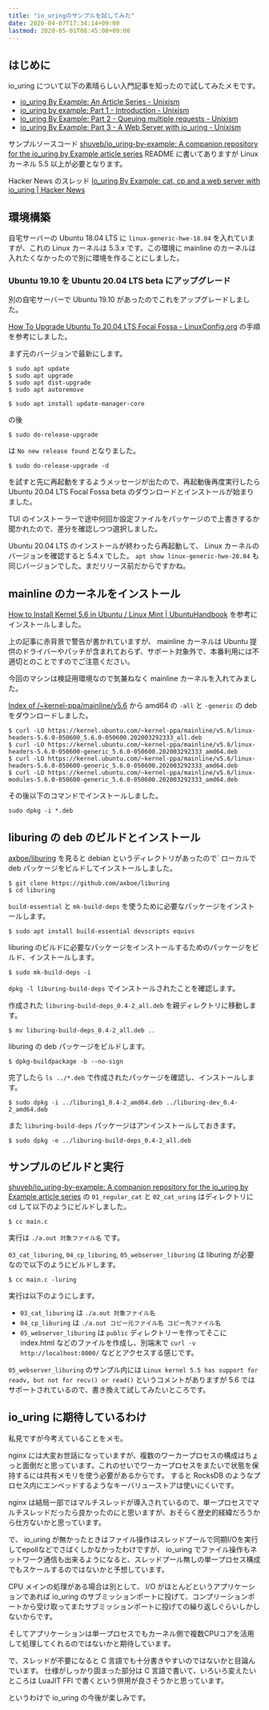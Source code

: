 ```yaml
---
title: "io_uringのサンプルを試してみた"
date: 2020-04-07T17:34:14+09:00
lastmod: 2020-05-01T08:45:00+09:00
---
```


## はじめに

io_uring について以下の素晴らしい入門記事を知ったので試してみたメモです。

* [io_uring By Example: An Article Series - Unixism](https://unixism.net/2020/04/io-uring-by-example-article-series/)
* [io_uring by example: Part 1 - Introduction - Unixism](https://unixism.net/2020/04/io-uring-by-example-part-1-introduction/)
* [io_uring By Example: Part 2 - Queuing multiple requests - Unixism](https://unixism.net/2020/04/io-uring-by-example-part-2-queuing-multiple-requests/)
* [io_uring By Example: Part 3 - A Web Server with io_uring - Unixism](https://unixism.net/2020/04/io-uring-by-example-part-3-a-web-server-with-io-uring/)

サンプルソースコード
[shuveb/io_uring-by-example: A companion repository for the io_uring by Example article series](https://github.com/shuveb/io_uring-by-example)
README に書いてありますが Linux カーネル 5.5 以上が必要となります。


Hacker News のスレッド
[Io_uring By Example: cat, cp and a web server with io_uring | Hacker News](https://news.ycombinator.com/item?id=22794396)

## 環境構築

自宅サーバーの Ubuntu 18.04 LTS に `linux-generic-hwe-18.04` を入れていますが、これの Linux カーネルは 5.3.x です。この環境に mainline のカーネルは入れたくなかったので別に環境を作ることにしました。

### Ubuntu 19.10 を Ubuntu 20.04 LTS beta にアップグレード

別の自宅サーバーで Ubuntu 19.10 があったのでこれをアップグレードしました。

[How To Upgrade Ubuntu To 20.04 LTS Focal Fossa - LinuxConfig.org](https://linuxconfig.org/how-to-upgrade-ubuntu-to-20-04-lts-focal-fossa) の手順を参考にしました。

まず元のバージョンで最新にします。

```console
$ sudo apt update 
$ sudo apt upgrade
$ sudo apt dist-upgrade
$ sudo apt autoremove
```

```console
$ sudo apt install update-manager-core
```

の後

```console
$ sudo do-release-upgrade
```

は `No new release found` となりました。

```console
$ sudo do-release-upgrade -d
```

を試すと先に再起動をするようメッセージが出たので、再起動後再度実行したら Ubuntu 20.04 LTS Focal Fossa beta のダウンロードとインストールが始まりました。

TUI のインストーラーで途中何回か設定ファイルをパッケージので上書きするか聞かれたので、差分を確認しつつ選択しました。

Ubuntu 20.04 LTS のインストールが終わったら再起動して、 Linux カーネルのバージョンを確認すると 5.4.x でした。 `apt show linux-generic-hwe-20.04` も同じバージョンでした。まだリリース前だからですかね。

## mainline のカーネルをインストール

[How to Install Kernel 5.6 in Ubuntu / Linux Mint | UbuntuHandbook](http://ubuntuhandbook.org/index.php/2020/03/install-kernel-5-6-ubuntu-linux-mint/) を参考にインストールしました。

上の記事に赤背景で警告が書かれていますが、 mainline カーネルは Ubuntu 提供のドライバーやパッチが含まれておらず、サポート対象外で、本番利用には不適切とのことですのでご注意ください。

今回のマシンは検証用環境なので気兼ねなく mainline カーネルを入れてみました。

[Index of /~kernel-ppa/mainline/v5.6](https://kernel.ubuntu.com/~kernel-ppa/mainline/v5.6/) から amd64 の `-all` と `-generic` の deb をダウンロードしました。

```console
$ curl -LO https://kernel.ubuntu.com/~kernel-ppa/mainline/v5.6/linux-headers-5.6.0-050600_5.6.0-050600.202003292333_all.deb
$ curl -LO https://kernel.ubuntu.com/~kernel-ppa/mainline/v5.6/linux-headers-5.6.0-050600-generic_5.6.0-050600.202003292333_amd64.deb
$ curl -LO https://kernel.ubuntu.com/~kernel-ppa/mainline/v5.6/linux-headers-5.6.0-050600-generic_5.6.0-050600.202003292333_amd64.deb
$ curl -LO https://kernel.ubuntu.com/~kernel-ppa/mainline/v5.6/linux-modules-5.6.0-050600-generic_5.6.0-050600.202003292333_amd64.deb
```

その後以下のコマンドでインストールしました。

```console
sudo dpkg -i *.deb
```

## liburing の deb のビルドとインストール

[axboe/liburing](https://github.com/axboe/liburing) を見ると debian というディレクトリがあったので` ローカルで deb パッケージをビルドしてインストールしました。

```console
$ git clone https://github.com/axboe/liburing
$ cd liburing
```

`build-essential` と `mk-build-deps` を使うために必要なパッケージをインストールします。

```console
$ sudo apt install build-essential devscripts equivs
```

liburing のビルドに必要なパッケージをインストールするためのパッケージをビルド、インストールします。

```console
$ sudo mk-build-deps -i
```

`dpkg -l liburing-build-deps` でインストールされたことを確認します。

作成された `liburing-build-deps_0.4-2_all.deb` を親ディレクトリに移動します。

```console
$ mv liburing-build-deps_0.4-2_all.deb ..
```

liburing の deb パッケージをビルドします。

```console
$ dpkg-buildpackage -b --no-sign
```

完了したら `ls ../*.deb` で作成されたパッケージを確認し、インストールします。

```console
$ sudo dpkg -i ../liburing1_0.4-2_amd64.deb ../liburing-dev_0.4-2_amd64.deb
```

また `liburing-build-deps` パッケージはアンインストールしておきます。

```console
$ sudo dpkg -e ../liburing-build-deps_0.4-2_all.deb
```

## サンプルのビルドと実行

[shuveb/io_uring-by-example: A companion repository for the io_uring by Example article series](https://github.com/shuveb/io_uring-by-example) の `01_regular_cat` と `02_cat_uring` はディレクトリに cd して以下のようにビルドしました。

```console
$ cc main.c
```

実行は `./a.out 対象ファイル名` です。

`03_cat_liburing`, `04_cp_liburing`, `05_webserver_liburing` は liburing が必要なので以下のようにビルドします。

```console
$ cc main.c -luring
```

実行は以下のようにします。

* `03_cat_liburing` は `./a.out 対象ファイル名`
* `04_cp_liburing` は `./a.out コピー元ファイル名 コピー先ファイル名`
* `05_webserver_liburing` は `public` ディレクトリーを作ってそこに index.html などのファイルを作成し、別端末で `curl -v http://localhost:8000/` などとアクセスする感じです。

`05_webserver_liburing` のサンプル内には
`Linux kernel 5.5 has support for readv, but not for recv() or read()`
というコメントがありますが 5.6 ではサポートされているので、書き換えて試してみたいところです。

## io_uring に期待しているわけ

私見ですが今考えていることをメモ。

nginx には大変お世話になっていますが、複数のワーカープロセスの構成はちょっと面倒だと思っています。これのせいでワーカープロセスをまたいで状態を保持するには共有メモリを使う必要があるからです。
すると RocksDB のようなプロセス内にエンベッドするようなキーバリューストアは使いにくいです。

nginx は結局一部ではマルチスレッドが導入されているので、単一プロセスでマルチスレッドだったら良かったのにと思いますが、おそらく歴史的経緯だろうから仕方ないかと思っています。

で、 io_uring が無かったときはファイル操作はスレッドプールで同期I/Oを実行してepollなどでさばくしかなかったわけですが、 io_uring でファイル操作もネットワーク通信も出来るようになると、スレッドプール無しの単一プロセス構成でもスケールするのではないかと予想しています。

CPU メインの処理がある場合は別として、 I/O がほとんどというアプリケーションであれば io_uring のサブミッションポートに投げて、コンプリーションポートから受け取ってまたサブミッションポートに投げての繰り返しぐらいしかしないからです。

そしてアプリケーションは単一プロセスでもカーネル側で複数CPUコアを活用して処理してくれるのではないかと期待しています。

で、スレッドが不要になると C 言語でも十分書きやすいのではないかと目論んでいます。
仕様がしっかり固まった部分は C 言語で書いて、いろいろ変えたいところは LuaJIT FFI で書くという併用が良さそうかと思っています。

というわけで io_uring の今後が楽しみです。
